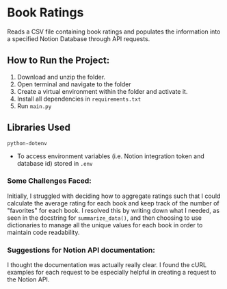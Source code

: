 # Book Ratings
Reads a CSV file containing book ratings and populates the information into a specified Notion Database through API requests.

## How to Run the Project:
1. Download and unzip the folder.
2. Open terminal and navigate to the folder
2. Create a virtual environment within the folder and activate it.
3. Install all dependencies in `requirements.txt`
4. Run `main.py`

## Libraries Used
`python-dotenv`
- To access environment variables (i.e. Notion integration token and database id) stored in `.env`

### Some Challenges Faced:
Initially, I struggled with deciding how to aggregate ratings such that I could calculate the average rating for each book and keep track of the number of "favorites" for each book. I resolved this by writing down what I needed, as seen in the docstring for `summarize_data()`, and then choosing to use dictionaries to manage all the unique values for each book in order to maintain code readability.

### Suggestions for Notion API documentation:
I thought the documentation was actually really clear. I found the cURL examples for each request to be especially helpful in creating a request to the Notion API. 